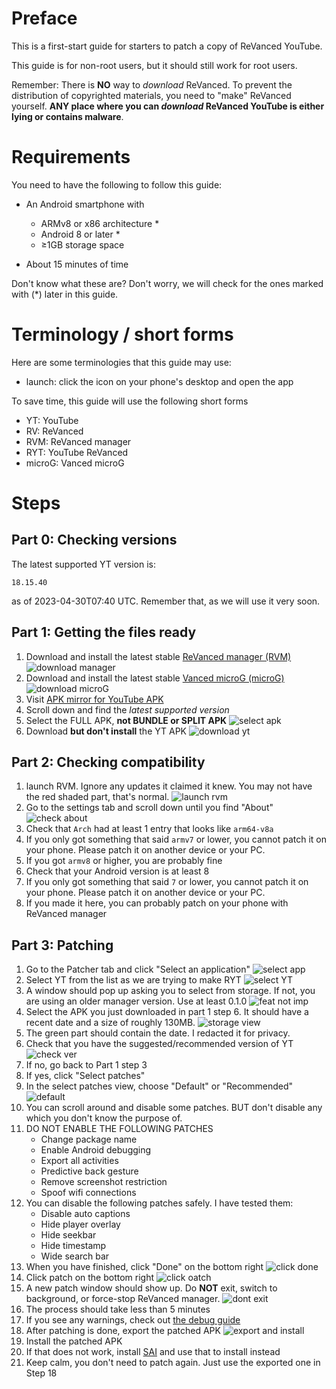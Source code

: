 # Preface

This is a first-start guide for starters to patch a copy of ReVanced YouTube.

This guide is for non-root users, but it should still work for root users.

Remember: There is **NO** way to *download* ReVanced. To prevent the distribution of copyrighted materials, you need to "make" ReVanced yourself. **ANY place where you can _download_ ReVanced YouTube is either lying or contains malware**.

# Requirements

You need to have the following to follow this guide:

- An Android smartphone with
    - ARMv8 or x86 architecture *
    - Android 8 or later *
    - ≥1GB storage space

- About 15 minutes of time

Don't know what these are? Don't worry, we will check for the ones marked with (*) later in this guide.


# Terminology / short forms

Here are some terminologies that this guide may use:

- launch: click the icon on your phone's desktop and open the app

To save time, this guide will use the following short forms

- YT: YouTube
- RV: ReVanced
- RVM: ReVanced manager
- RYT: YouTube ReVanced
- microG: Vanced microG

# Steps

## Part 0: Checking versions

The latest supported YT version is: 

```
18.15.40 
```

as of 2023-04-30T07:40 UTC. Remember that, as we will use it very soon.

## Part 1: Getting the files ready

1. Download and install the latest stable [ReVanced manager (RVM)](https://github.com/ReVanced/ReVanced-manager/releases/latest)
![download manager](https://github.com/SodaWithoutSparkles/ReVanced-troubleshooting-guide/blob/main/screenshots/000-download_manager.jpg?raw=true)
2. Download and install the latest stable [Vanced microG (microG)](https://github.com/TeamVanced/VancedMicroG/releases/tag/v0.2.24.220220-220220001)
![download microG](https://github.com/SodaWithoutSparkles/ReVanced-troubleshooting-guide/blob/main/screenshots/010-download_microg.jpg?raw=true)
3. Visit [APK mirror for YouTube APK](https://www.apkmirror.com/apk/google-inc/youtube/)
4. Scroll down and find the _latest supported version_
5. Select the FULL APK, **not BUNDLE or SPLIT APK**
![select apk](https://github.com/SodaWithoutSparkles/ReVanced-troubleshooting-guide/blob/main/screenshots/020-choose_YT_apk.jpg?raw=true)
6. Download **but don't install** the YT APK
![download yt](https://github.com/SodaWithoutSparkles/ReVanced-troubleshooting-guide/blob/main/screenshots/030-download_YT_apk.jpg?raw=true)

## Part 2: Checking compatibility

1. launch RVM. Ignore any updates it claimed it knew. You may not have the red shaded part, that's normal.
![launch rvm](https://github.com/SodaWithoutSparkles/ReVanced-troubleshooting-guide/blob/main/screenshots/040-first_launch_manager.jpg?raw=true)
2. Go to the settings tab and scroll down until you find "About"
![check about](https://github.com/SodaWithoutSparkles/ReVanced-troubleshooting-guide/blob/main/screenshots/050-check_about.jpg?raw=true)
3. Check that `Arch` had at least 1 entry that looks like `arm64-v8a`
4. If you only got something that said `armv7` or lower, you cannot patch it on your phone. Please patch it on another device or your PC.
5. If you got `armv8` or higher, you are probably fine
6. Check that your Android version is at least 8
7. If you only got something that said `7` or lower, you cannot patch it on your phone. Please patch it on another device or your PC.
8. If you made it here, you can probably patch on your phone with ReVanced manager

## Part 3: Patching

1. Go to the Patcher tab and click "Select an application"
![select app](https://github.com/SodaWithoutSparkles/ReVanced-troubleshooting-guide/blob/main/screenshots/060-select_application.jpg?raw=true)
2. Select YT from the list as we are trying to make RYT
![select YT](https://github.com/SodaWithoutSparkles/ReVanced-troubleshooting-guide/blob/main/screenshots/070-select_YT.jpg?raw=true)
3. A window should pop up asking you to select from storage. If not, you are using an older manager version. Use at least 0.1.0
![feat not imp](https://github.com/SodaWithoutSparkles/ReVanced-troubleshooting-guide/blob/main/screenshots/080-select_from_storage.jpg?raw=true)
4. Select the APK you just downloaded in part 1 step 6. It should have a recent date and a size of roughly 130MB.
![storage view](https://github.com/SodaWithoutSparkles/ReVanced-troubleshooting-guide/blob/main/screenshots/090-select_YT_apk.jpg?raw=true)
5. The green part should contain the date. I redacted it for privacy.
6. Check that you have the suggested/recommended version of YT
![check ver](https://github.com/SodaWithoutSparkles/ReVanced-troubleshooting-guide/blob/main/screenshots/100-check_version.jpg?raw=true)
7. If no, go back to Part 1 step 3
8. If yes, click "Select patches"
9. In the select patches view, choose "Default" or "Recommended"
![default](https://github.com/SodaWithoutSparkles/ReVanced-troubleshooting-guide/blob/main/screenshots/110-select_default.jpg?raw=true)
10. You can scroll around and disable some patches. BUT don't disable any which you don't know the purpose of.
11. DO NOT ENABLE THE FOLLOWING PATCHES
    - Change package name
    - Enable Android debugging
    - Export all activities
    - Predictive back gesture
    - Remove screenshot restriction
    - Spoof wifi connections
12. You can disable the following patches safely. I have tested them:
    - Disable auto captions
    - Hide player overlay
    - Hide seekbar
    - Hide timestamp
    - Wide search bar
13. When you have finished, click "Done" on the bottom right
![click done](https://github.com/SodaWithoutSparkles/ReVanced-troubleshooting-guide/blob/main/screenshots/120-click_done.jpg?raw=true)
14. Click patch on the bottom right
![click oatch](https://github.com/SodaWithoutSparkles/ReVanced-troubleshooting-guide/blob/main/screenshots/130-go_patch.jpg?raw=true)
15. A new patch window should show up. Do **NOT** exit, switch to background, or force-stop ReVanced manager. 
![dont exit](https://github.com/SodaWithoutSparkles/ReVanced-troubleshooting-guide/blob/main/screenshots/140-dont_exit.jpg?raw=true)
16. The process should take less than 5 minutes
17. If you see any warnings, check out [the debug guide](https://github.com/SodaWithoutSparkles/ReVanced-troubleshooting-guide/blob/main/README.md)
18. After patching is done, export the patched APK
![export and install](https://github.com/SodaWithoutSparkles/ReVanced-troubleshooting-guide/blob/main/screenshots/150-export_install.jpg?raw=true)
19. Install the patched APK
20. If that does not work, install [SAI](https://play.google.com/store/apps/details?id=com.aefyr.sai) and use that to install instead
21. Keep calm, you don't need to patch again. Just use the exported one in Step 18
